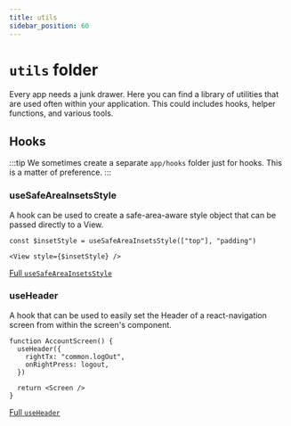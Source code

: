 ```yaml
---
title: utils
sidebar_position: 60
---
```


# `utils` folder

Every app needs a junk drawer. Here you can find a library of utilities that are used often within your application. This could includes hooks, helper functions, and various tools.

## Hooks

:::tip
We sometimes create a separate `app/hooks` folder just for hooks. This is a matter of preference.
:::

### useSafeAreaInsetsStyle

A hook can be used to create a safe-area-aware style object that can be passed directly to a View.

```tsx
const $insetStyle = useSafeAreaInsetsStyle(["top"], "padding")

<View style={$insetStyle} />
```

[Full `useSafeAreaInsetsStyle`](./useSafeAreaInsetsStyle.ts.md)

### useHeader

A hook that can be used to easily set the Header of a react-navigation screen from within the screen's component.

```tsx
function AccountScreen() {
  useHeader({
    rightTx: "common.logOut",
    onRightPress: logout,
  })

  return <Screen />
}
```

[Full `useHeader`](./useHeader.tsx.md)
